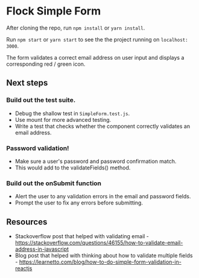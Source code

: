 # Flock Simple Form

After cloning the repo, run `npm install` or `yarn install`.

Run `npm start` or `yarn start` to see the the project running on `localhost: 3000`.

The form validates a correct email address on user input and displays a corresponding red / green icon.

## Next steps

### Build out the test suite.
  - Debug the shallow test in `SimpleForm.test.js`.
  - Use mount for more advanced testing.
  - Write a test that checks whether the component correctly validates an email address.
  
### Password validation!
  - Make sure a user's password and password confirmation match.
  - This would add to the validateFields() method.

### Build out the onSubmit function
  - Alert the user to any validation errors in the email and password fields.
  - Prompt the user to fix any errors before submitting.

## Resources
* Stackoverflow post that helped with validating email - https://stackoverflow.com/questions/46155/how-to-validate-email-address-in-javascript
* Blog post that helped with thinking about how to validate multiple fields - https://learnetto.com/blog/how-to-do-simple-form-validation-in-reactjs


